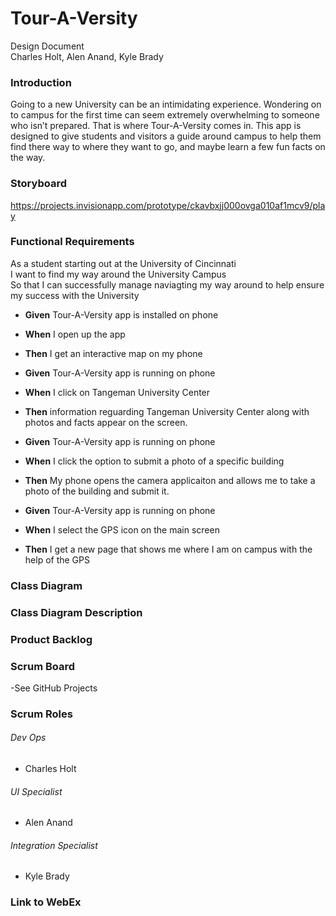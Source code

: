 # Tour-A-Versity  

Design Document  
Charles Holt, Alen Anand, Kyle Brady

### Introduction
Going to a new University can be an intimidating experience. Wondering on to campus for the first time can seem extremely overwhelming to someone who isn’t prepared. That is where Tour-A-Versity comes in. This app is designed to give students and visitors a guide around campus to help them find there way to where they want to go, and maybe learn a few fun facts on the way.

### Storyboard

https://projects.invisionapp.com/prototype/ckavbxjj000ovga010af1mcv9/play

### Functional Requirements

As a student starting out at the University of Cincinnati  
I want to find my way around the University Campus  
So that I can successfully manage naviagting my way around to help ensure my success with the University

- **Given** Tour-A-Versity app is installed on phone
- **When** I open up the app
- **Then** I get an interactive map on my phone  
  
  
- **Given** Tour-A-Versity app is running on phone  
- **When** I click on Tangeman University Center  
- **Then** information reguarding Tangeman University Center along with photos and facts appear on the screen.


- **Given** Tour-A-Versity app is running on phone
- **When** I click the option to submit a photo of a specific building
- **Then** My phone opens the camera applicaiton and allows me to take a photo of the building and submit it.

- **Given** Tour-A-Versity app is running on phone
- **When** I select the GPS icon on the main screen
- **Then** I get a new page that shows me where I am on campus with the help of the GPS


### Class Diagram

### Class Diagram Description

### Product Backlog

### Scrum Board
-See GitHub Projects

### Scrum Roles

###### Dev Ops 
- Charles Holt  
###### UI Specialist
- Alen Anand  
###### Integration Specialist
- Kyle Brady  


### Link to WebEx
